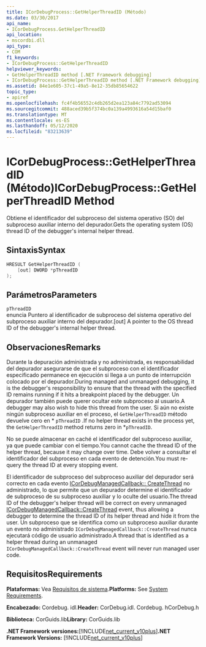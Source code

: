 ```yaml
---
title: ICorDebugProcess::GetHelperThreadID (Método)
ms.date: 03/30/2017
api_name:
- ICorDebugProcess.GetHelperThreadID
api_location:
- mscordbi.dll
api_type:
- COM
f1_keywords:
- ICorDebugProcess::GetHelperThreadID
helpviewer_keywords:
- GetHelperThreadID method [.NET Framework debugging]
- ICorDebugProcess::GetHelperThreadID method [.NET Framework debugging]
ms.assetid: 84e1e605-37c1-49a5-8e12-35db85654622
topic_type:
- apiref
ms.openlocfilehash: fc4f4b56552c4db265d2ea123a84c7792ad53094
ms.sourcegitcommit: 488aced39b5f374bc0a139a4993616a54d15baf0
ms.translationtype: MT
ms.contentlocale: es-ES
ms.lasthandoff: 05/12/2020
ms.locfileid: "83213639"
---
```

# <a name="icordebugprocessgethelperthreadid-method"></a><span data-ttu-id="b2257-102">ICorDebugProcess::GetHelperThreadID (Método)</span><span class="sxs-lookup"><span data-stu-id="b2257-102">ICorDebugProcess::GetHelperThreadID Method</span></span>
<span data-ttu-id="b2257-103">Obtiene el identificador del subproceso del sistema operativo (SO) del subproceso auxiliar interno del depurador.</span><span class="sxs-lookup"><span data-stu-id="b2257-103">Gets the operating system (OS) thread ID of the debugger's internal helper thread.</span></span>  
  
## <a name="syntax"></a><span data-ttu-id="b2257-104">Sintaxis</span><span class="sxs-lookup"><span data-stu-id="b2257-104">Syntax</span></span>  
  
```cpp  
HRESULT GetHelperThreadID (  
    [out] DWORD *pThreadID  
);  
```  
  
## <a name="parameters"></a><span data-ttu-id="b2257-105">Parámetros</span><span class="sxs-lookup"><span data-stu-id="b2257-105">Parameters</span></span>  
 `pThreadID`  
 <span data-ttu-id="b2257-106">enuncia Puntero al identificador de subproceso del sistema operativo del subproceso auxiliar interno del depurador.</span><span class="sxs-lookup"><span data-stu-id="b2257-106">[out] A pointer to the OS thread ID of the debugger's internal helper thread.</span></span>  
  
## <a name="remarks"></a><span data-ttu-id="b2257-107">Observaciones</span><span class="sxs-lookup"><span data-stu-id="b2257-107">Remarks</span></span>  
 <span data-ttu-id="b2257-108">Durante la depuración administrada y no administrada, es responsabilidad del depurador asegurarse de que el subproceso con el identificador especificado permanece en ejecución si llega a un punto de interrupción colocado por el depurador.</span><span class="sxs-lookup"><span data-stu-id="b2257-108">During managed and unmanaged debugging, it is the debugger's responsibility to ensure that the thread with the specified ID remains running if it hits a breakpoint placed by the debugger.</span></span> <span data-ttu-id="b2257-109">Un depurador también puede querer ocultar este subproceso al usuario.</span><span class="sxs-lookup"><span data-stu-id="b2257-109">A debugger may also wish to hide this thread from the user.</span></span> <span data-ttu-id="b2257-110">Si aún no existe ningún subproceso auxiliar en el proceso, el `GetHelperThreadID` método devuelve cero en \* `pThreadID` .</span><span class="sxs-lookup"><span data-stu-id="b2257-110">If no helper thread exists in the process yet, the `GetHelperThreadID` method returns zero in \*`pThreadID`.</span></span>  
  
 <span data-ttu-id="b2257-111">No se puede almacenar en caché el identificador del subproceso auxiliar, ya que puede cambiar con el tiempo.</span><span class="sxs-lookup"><span data-stu-id="b2257-111">You cannot cache the thread ID of the helper thread, because it may change over time.</span></span> <span data-ttu-id="b2257-112">Debe volver a consultar el identificador del subproceso en cada evento de detención.</span><span class="sxs-lookup"><span data-stu-id="b2257-112">You must re-query the thread ID at every stopping event.</span></span>  
  
 <span data-ttu-id="b2257-113">El identificador de subproceso del subproceso auxiliar del depurador será correcto en cada evento [ICorDebugManagedCallback:: CreateThread](icordebugmanagedcallback-createthread-method.md) no administrado, lo que permite que un depurador determine el identificador de subproceso de su subproceso auxiliar y lo oculte del usuario.</span><span class="sxs-lookup"><span data-stu-id="b2257-113">The thread ID of the debugger's helper thread will be correct on every unmanaged [ICorDebugManagedCallback::CreateThread](icordebugmanagedcallback-createthread-method.md) event, thus allowing a debugger to determine the thread ID of its helper thread and hide it from the user.</span></span> <span data-ttu-id="b2257-114">Un subproceso que se identifica como un subproceso auxiliar durante un evento no administrado `ICorDebugManagedCallback::CreateThread` nunca ejecutará código de usuario administrado.</span><span class="sxs-lookup"><span data-stu-id="b2257-114">A thread that is identified as a helper thread during an unmanaged `ICorDebugManagedCallback::CreateThread` event will never run managed user code.</span></span>  
  
## <a name="requirements"></a><span data-ttu-id="b2257-115">Requisitos</span><span class="sxs-lookup"><span data-stu-id="b2257-115">Requirements</span></span>  
 <span data-ttu-id="b2257-116">**Plataformas:** Vea [Requisitos de sistema](../../get-started/system-requirements.md).</span><span class="sxs-lookup"><span data-stu-id="b2257-116">**Platforms:** See [System Requirements](../../get-started/system-requirements.md).</span></span>  
  
 <span data-ttu-id="b2257-117">**Encabezado:** Cordebug. idl.</span><span class="sxs-lookup"><span data-stu-id="b2257-117">**Header:** CorDebug.idl.</span></span> <span data-ttu-id="b2257-118">Cordebug. h</span><span class="sxs-lookup"><span data-stu-id="b2257-118">CorDebug.h</span></span>  
  
 <span data-ttu-id="b2257-119">**Biblioteca:** CorGuids.lib</span><span class="sxs-lookup"><span data-stu-id="b2257-119">**Library:** CorGuids.lib</span></span>  
  
 <span data-ttu-id="b2257-120">**.NET Framework versiones:**[!INCLUDE[net_current_v10plus](../../../../includes/net-current-v10plus-md.md)]</span><span class="sxs-lookup"><span data-stu-id="b2257-120">**.NET Framework Versions:** [!INCLUDE[net_current_v10plus](../../../../includes/net-current-v10plus-md.md)]</span></span>
